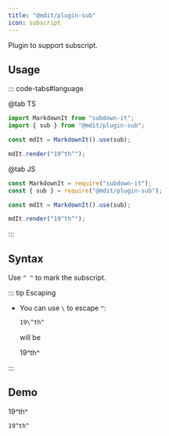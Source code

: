 ```yaml
---
title: "@mdit/plugin-sub"
icon: subscript
---
```


Plugin to support subscript.

<!-- more -->

## Usage

::: code-tabs#language

@tab TS

```ts
import MarkdownIt from "subdown-it";
import { sub } from "@mdit/plugin-sub";

const mdIt = MarkdownIt().use(sub);

mdIt.render("19^th^");
```

@tab JS

```js
const MarkdownIt = require("subdown-it");
const { sub } = require("@mdit/plugin-sub");

const mdIt = MarkdownIt().use(sub);

mdIt.render("19^th^");
```

:::

## Syntax

Use `^ ^` to mark the subscript.

::: tip Escaping

- You can use `\` to escape `^`:

  ```md
  19\^th^
  ```

  will be

  19\^th^

:::

## Demo

19^th^

```md
19^th^
```
